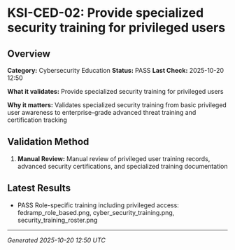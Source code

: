 # KSI-CED-02: Provide specialized security training for privileged users

## Overview

**Category:** Cybersecurity Education
**Status:** PASS
**Last Check:** 2025-10-20 12:50

**What it validates:** Provide specialized security training for privileged users

**Why it matters:** Validates specialized security training from basic privileged user awareness to enterprise-grade advanced threat training and certification tracking

## Validation Method

1. **Manual Review:** Manual review of privileged user training records, advanced security certifications, and specialized training documentation

## Latest Results

- PASS Role-specific training including privileged access: fedramp_role_based.png, cyber_security_training.png, security_training_roster.png

---
*Generated 2025-10-20 12:50 UTC*